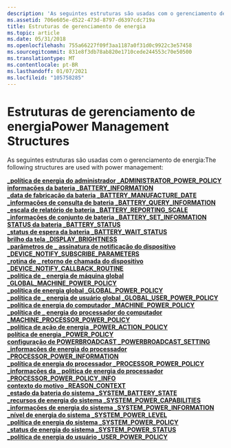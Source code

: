 ```yaml
---
description: 'As seguintes estruturas são usadas com o gerenciamento de energia:'
ms.assetid: 706e605e-d522-473d-8797-d6397cdc719a
title: Estruturas de gerenciamento de energia
ms.topic: article
ms.date: 05/31/2018
ms.openlocfilehash: 755a66227f09f3aa1187a0f31d0c9922c3e57458
ms.sourcegitcommit: 831e8f3db78ab820e1710cede244553c70e50500
ms.translationtype: MT
ms.contentlocale: pt-BR
ms.lasthandoff: 01/07/2021
ms.locfileid: "105758285"
---
```

# <a name="power-management-structures"></a><span data-ttu-id="cba4b-103">Estruturas de gerenciamento de energia</span><span class="sxs-lookup"><span data-stu-id="cba4b-103">Power Management Structures</span></span>

<span data-ttu-id="cba4b-104">As seguintes estruturas são usadas com o gerenciamento de energia:</span><span class="sxs-lookup"><span data-stu-id="cba4b-104">The following structures are used with power management:</span></span>

<dl>

[<span data-ttu-id="cba4b-105">**\_política de energia do administrador \_**</span><span class="sxs-lookup"><span data-stu-id="cba4b-105">**ADMINISTRATOR\_POWER\_POLICY**</span></span>](/windows/desktop/api/WinNT/ns-winnt-administrator_power_policy)  
[<span data-ttu-id="cba4b-106">**informações da bateria \_**</span><span class="sxs-lookup"><span data-stu-id="cba4b-106">**BATTERY\_INFORMATION**</span></span>](battery-information-str.md)  
[<span data-ttu-id="cba4b-107">**\_data de fabricação da bateria \_**</span><span class="sxs-lookup"><span data-stu-id="cba4b-107">**BATTERY\_MANUFACTURE\_DATE**</span></span>](battery-manufacture-date-str.md)  
[<span data-ttu-id="cba4b-108">**\_informações de consulta de bateria \_**</span><span class="sxs-lookup"><span data-stu-id="cba4b-108">**BATTERY\_QUERY\_INFORMATION**</span></span>](battery-query-information-str.md)  
[<span data-ttu-id="cba4b-109">**\_escala de relatório de bateria \_**</span><span class="sxs-lookup"><span data-stu-id="cba4b-109">**BATTERY\_REPORTING\_SCALE**</span></span>](/windows/desktop/api/WinNT/ns-winnt-battery_reporting_scale)  
[<span data-ttu-id="cba4b-110">**\_informações de conjunto de bateria \_**</span><span class="sxs-lookup"><span data-stu-id="cba4b-110">**BATTERY\_SET\_INFORMATION**</span></span>](battery-set-information-str.md)  
[<span data-ttu-id="cba4b-111">**STATUS da bateria \_**</span><span class="sxs-lookup"><span data-stu-id="cba4b-111">**BATTERY\_STATUS**</span></span>](battery-status-str.md)  
[<span data-ttu-id="cba4b-112">**\_status de espera da bateria \_**</span><span class="sxs-lookup"><span data-stu-id="cba4b-112">**BATTERY\_WAIT\_STATUS**</span></span>](battery-wait-status-str.md)  
<span data-ttu-id="cba4b-113">[**brilho da tela \_**](/previous-versions/windows/desktop/legacy/aa372686(v=vs.85))</span><span class="sxs-lookup"><span data-stu-id="cba4b-113">[**DISPLAY\_BRIGHTNESS**](/previous-versions/windows/desktop/legacy/aa372686(v=vs.85))</span></span>  
[<span data-ttu-id="cba4b-114">**\_parâmetros de \_ assinatura de notificação do dispositivo \_**</span><span class="sxs-lookup"><span data-stu-id="cba4b-114">**DEVICE\_NOTIFY\_SUBSCRIBE\_PARAMETERS**</span></span>](/windows/desktop/api/Powrprof/ns-powrprof-device_notify_subscribe_parameters)  
[<span data-ttu-id="cba4b-115">**\_rotina de \_ retorno de chamada do dispositivo \_**</span><span class="sxs-lookup"><span data-stu-id="cba4b-115">**DEVICE\_NOTIFY\_CALLBACK\_ROUTINE**</span></span>](/windows/desktop/api/Powrprof/nc-powrprof-device_notify_callback_routine)  
[<span data-ttu-id="cba4b-116">**\_política de \_ energia de máquina global \_**</span><span class="sxs-lookup"><span data-stu-id="cba4b-116">**GLOBAL\_MACHINE\_POWER\_POLICY**</span></span>](/windows/desktop/api/PowrProf/ns-powrprof-global_machine_power_policy)  
[<span data-ttu-id="cba4b-117">**\_política de energia global \_**</span><span class="sxs-lookup"><span data-stu-id="cba4b-117">**GLOBAL\_POWER\_POLICY**</span></span>](/windows/desktop/api/PowrProf/ns-powrprof-global_power_policy)  
[<span data-ttu-id="cba4b-118">**\_política de \_ energia de usuário global \_**</span><span class="sxs-lookup"><span data-stu-id="cba4b-118">**GLOBAL\_USER\_POWER\_POLICY**</span></span>](/windows/desktop/api/PowrProf/ns-powrprof-global_user_power_policy)  
[<span data-ttu-id="cba4b-119">**\_política de energia do computador \_**</span><span class="sxs-lookup"><span data-stu-id="cba4b-119">**MACHINE\_POWER\_POLICY**</span></span>](/windows/desktop/api/PowrProf/ns-powrprof-machine_power_policy)  
[<span data-ttu-id="cba4b-120">**\_política de \_ energia do processador do computador \_**</span><span class="sxs-lookup"><span data-stu-id="cba4b-120">**MACHINE\_PROCESSOR\_POWER\_POLICY**</span></span>](/windows/desktop/api/PowrProf/ns-powrprof-machine_processor_power_policy)  
[<span data-ttu-id="cba4b-121">**\_política de ação de energia \_**</span><span class="sxs-lookup"><span data-stu-id="cba4b-121">**POWER\_ACTION\_POLICY**</span></span>](/windows/desktop/api/WinNT/ns-winnt-power_action_policy)  
[<span data-ttu-id="cba4b-122">**política de energia \_**</span><span class="sxs-lookup"><span data-stu-id="cba4b-122">**POWER\_POLICY**</span></span>](/windows/desktop/api/PowrProf/ns-powrprof-power_policy)  
[<span data-ttu-id="cba4b-123">**configuração de POWERBROADCAST \_**</span><span class="sxs-lookup"><span data-stu-id="cba4b-123">**POWERBROADCAST\_SETTING**</span></span>](/windows/desktop/api/WinUser/ns-winuser-powerbroadcast_setting)  
[<span data-ttu-id="cba4b-124">**\_informações de energia do processador \_**</span><span class="sxs-lookup"><span data-stu-id="cba4b-124">**PROCESSOR\_POWER\_INFORMATION**</span></span>](processor-power-information-str.md)  
[<span data-ttu-id="cba4b-125">**\_política de energia do processador \_**</span><span class="sxs-lookup"><span data-stu-id="cba4b-125">**PROCESSOR\_POWER\_POLICY**</span></span>](/windows/desktop/api/WinNT/ns-winnt-processor_power_policy)  
[<span data-ttu-id="cba4b-126">**\_informações da \_ política de energia do processador \_**</span><span class="sxs-lookup"><span data-stu-id="cba4b-126">**PROCESSOR\_POWER\_POLICY\_INFO**</span></span>](/windows/desktop/api/WinNT/ns-winnt-processor_power_policy_info)  
[<span data-ttu-id="cba4b-127">**contexto do motivo \_**</span><span class="sxs-lookup"><span data-stu-id="cba4b-127">**REASON\_CONTEXT**</span></span>](/windows/desktop/api/MinWinBase/ns-minwinbase-reason_context)  
[<span data-ttu-id="cba4b-128">**\_estado da bateria do sistema \_**</span><span class="sxs-lookup"><span data-stu-id="cba4b-128">**SYSTEM\_BATTERY\_STATE**</span></span>](/windows/desktop/api/WinNT/ns-winnt-system_battery_state)  
[<span data-ttu-id="cba4b-129">**\_recursos de energia do sistema \_**</span><span class="sxs-lookup"><span data-stu-id="cba4b-129">**SYSTEM\_POWER\_CAPABILITIES**</span></span>](/windows/desktop/api/WinNT/ns-winnt-system_power_capabilities)  
[<span data-ttu-id="cba4b-130">**\_informações de energia do sistema \_**</span><span class="sxs-lookup"><span data-stu-id="cba4b-130">**SYSTEM\_POWER\_INFORMATION**</span></span>](system-power-information-str.md)  
[<span data-ttu-id="cba4b-131">**\_nível de energia do sistema \_**</span><span class="sxs-lookup"><span data-stu-id="cba4b-131">**SYSTEM\_POWER\_LEVEL**</span></span>](/windows/desktop/api/WinNT/ns-winnt-system_power_level)  
[<span data-ttu-id="cba4b-132">**\_política de energia do sistema \_**</span><span class="sxs-lookup"><span data-stu-id="cba4b-132">**SYSTEM\_POWER\_POLICY**</span></span>](/windows/desktop/api/WinNT/ns-winnt-system_power_policy)  
[<span data-ttu-id="cba4b-133">**\_status de energia do sistema \_**</span><span class="sxs-lookup"><span data-stu-id="cba4b-133">**SYSTEM\_POWER\_STATUS**</span></span>](/windows/desktop/api/Winbase/ns-winbase-system_power_status)  
[<span data-ttu-id="cba4b-134">**\_política de energia do usuário \_**</span><span class="sxs-lookup"><span data-stu-id="cba4b-134">**USER\_POWER\_POLICY**</span></span>](/windows/desktop/api/PowrProf/ns-powrprof-user_power_policy)  
</dl>

 

 

